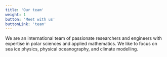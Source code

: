 ```yaml
---
title: 'Our team'
weight: 1
button: 'Meet with us'
buttonLink: 'team'
---
```


We are an international team of passionate researchers and engineers with expertise in polar sciences and applied mathematics. We like to focus on sea ice physics, physical oceanography, and climate modelling. 
